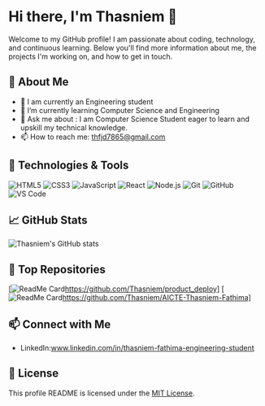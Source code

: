 # Hi there, I'm Thasniem 👋

Welcome to my GitHub profile! I am passionate about coding, technology, and continuous learning. Below you'll find more information about me, the projects I'm working on, and how to get in touch.

## 🚀 About Me

- 🏫 I am currently an Engineering student
- 🌱 I’m currently learning Computer Science and Engineering
- 💬 Ask me about : I am Computer Science Student eager to learn and upskill my technical knowledge.
- 📫 How to reach me: thfjd7865@gmail.com

## 🔧 Technologies & Tools

![HTML5](https://img.shields.io/badge/-HTML5-E34F26?style=flat&logo=html5&logoColor=white)
![CSS3](https://img.shields.io/badge/-CSS3-1572B6?style=flat&logo=css3&logoColor=white)
![JavaScript](https://img.shields.io/badge/-JavaScript-F7DF1E?style=flat&logo=javascript&logoColor=black)
![React](https://img.shields.io/badge/-React-61DAFB?style=flat&logo=react&logoColor=white)
![Node.js](https://img.shields.io/badge/-Node.js-339933?style=flat&logo=node.js&logoColor=white)
![Git](https://img.shields.io/badge/-Git-F05032?style=flat&logo=git&logoColor=white)
![GitHub](https://img.shields.io/badge/-GitHub-181717?style=flat&logo=github&logoColor=white)
![VS Code](https://img.shields.io/badge/-VS%20Code-007ACC?style=flat&logo=visual-studio-code&logoColor=white)

## 📈 GitHub Stats

![Thasniem's GitHub stats](https://github-readme-stats.vercel.app/api?username=Thasniem&show_icons=true&theme=radical)

## 🌟 Top Repositories

[![ReadMe Card](https://github-readme-stats.vercel.app/api/pin/?username=Thasniem&repo=product_deploy&theme=radical)https://github.com/Thasniem/product_deploy]
[![ReadMe Card](https://github-readme-stats.vercel.app/api/pin/?username=Thasniem&repo=AICTE-Thasniem-Fathima&theme=radical)https://github.com/Thasniem/AICTE-Thasniem-Fathima]

## 📫 Connect with Me

- LinkedIn:www.linkedin.com/in/thasniem-fathima-engineering-student

## 📜 License

This profile README is licensed under the [MIT License](LICENSE).

